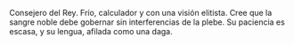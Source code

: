 Consejero del Rey. Frío, calculador y con una visión elitista. Cree que la sangre noble debe gobernar sin interferencias de la plebe. Su paciencia es escasa, y su lengua, afilada como una daga.